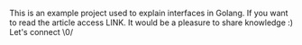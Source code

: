 This is an example project used to explain interfaces in Golang.
If you want to read the article access LINK.
It would be a pleasure to share knowledge :) Let's connect \0/